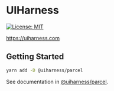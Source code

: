 # UIHarness

[![License: MIT](https://img.shields.io/badge/License-MIT-yellow.svg)](https://opensource.org/licenses/MIT)

https://uiharness.com

## Getting Started

```bash
yarn add -D @uiharness/parcel
```

See documentation in [@uiharness/parcel](libs/parcel).
